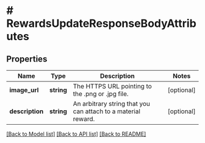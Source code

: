 # # RewardsUpdateResponseBodyAttributes

## Properties

Name | Type | Description | Notes
------------ | ------------- | ------------- | -------------
**image_url** | **string** | The HTTPS URL pointing to the .png or .jpg file. | [optional]
**description** | **string** | An arbitrary string that you can attach to a material reward. | [optional]

[[Back to Model list]](../../README.md#models) [[Back to API list]](../../README.md#endpoints) [[Back to README]](../../README.md)
